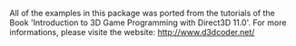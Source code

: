 All of the examples in this package was ported from the tutorials of the Book 'Introduction to 3D Game Programming with Direct3D 11.0'.
For more informations, please visite the website: http://www.d3dcoder.net/